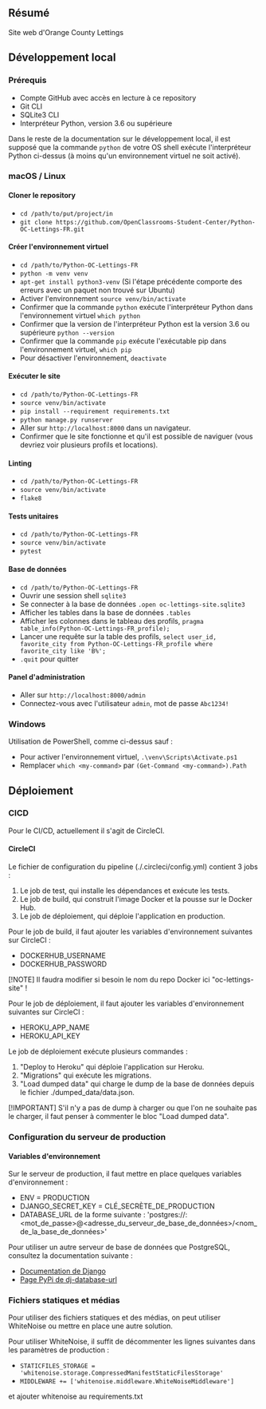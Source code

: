 ## Résumé

Site web d'Orange County Lettings

## Développement local

### Prérequis

- Compte GitHub avec accès en lecture à ce repository
- Git CLI
- SQLite3 CLI
- Interpréteur Python, version 3.6 ou supérieure

Dans le reste de la documentation sur le développement local, il est supposé que la commande `python` de votre OS shell exécute l'interpréteur Python ci-dessus (à moins qu'un environnement virtuel ne soit activé).

### macOS / Linux

#### Cloner le repository

- `cd /path/to/put/project/in`
- `git clone https://github.com/OpenClassrooms-Student-Center/Python-OC-Lettings-FR.git`

#### Créer l'environnement virtuel

- `cd /path/to/Python-OC-Lettings-FR`
- `python -m venv venv`
- `apt-get install python3-venv` (Si l'étape précédente comporte des erreurs avec un paquet non trouvé sur Ubuntu)
- Activer l'environnement `source venv/bin/activate`
- Confirmer que la commande `python` exécute l'interpréteur Python dans l'environnement virtuel
`which python`
- Confirmer que la version de l'interpréteur Python est la version 3.6 ou supérieure `python --version`
- Confirmer que la commande `pip` exécute l'exécutable pip dans l'environnement virtuel, `which pip`
- Pour désactiver l'environnement, `deactivate`

#### Exécuter le site

- `cd /path/to/Python-OC-Lettings-FR`
- `source venv/bin/activate`
- `pip install --requirement requirements.txt`
- `python manage.py runserver`
- Aller sur `http://localhost:8000` dans un navigateur.
- Confirmer que le site fonctionne et qu'il est possible de naviguer (vous devriez voir plusieurs profils et locations).

#### Linting

- `cd /path/to/Python-OC-Lettings-FR`
- `source venv/bin/activate`
- `flake8`

#### Tests unitaires

- `cd /path/to/Python-OC-Lettings-FR`
- `source venv/bin/activate`
- `pytest`

#### Base de données

- `cd /path/to/Python-OC-Lettings-FR`
- Ouvrir une session shell `sqlite3`
- Se connecter à la base de données `.open oc-lettings-site.sqlite3`
- Afficher les tables dans la base de données `.tables`
- Afficher les colonnes dans le tableau des profils, `pragma table_info(Python-OC-Lettings-FR_profile);`
- Lancer une requête sur la table des profils, `select user_id, favorite_city from
  Python-OC-Lettings-FR_profile where favorite_city like 'B%';`
- `.quit` pour quitter

#### Panel d'administration

- Aller sur `http://localhost:8000/admin`
- Connectez-vous avec l'utilisateur `admin`, mot de passe `Abc1234!`

### Windows

Utilisation de PowerShell, comme ci-dessus sauf :

- Pour activer l'environnement virtuel, `.\venv\Scripts\Activate.ps1` 
- Remplacer `which <my-command>` par `(Get-Command <my-command>).Path`


## Déploiement
### CICD

Pour le CI/CD, actuellement il s'agit de CircleCI.
#### CircleCI

Le fichier de configuration du pipeline (./.circleci/config.yml) contient 3 jobs :

1. Le job de test, qui installe les dépendances et exécute les tests.
2. Le job de build, qui construit l'image Docker et la pousse sur le Docker Hub.
3. Le job de déploiement, qui déploie l'application en production.

Pour le job de build, il faut ajouter les variables d'environnement suivantes sur CircleCI :

- DOCKERHUB_USERNAME
- DOCKERHUB_PASSWORD

[!NOTE]
Il faudra modifier si besoin le nom du repo Docker ici "oc-lettings-site" !

Pour le job de déploiement, il faut ajouter les variables d'environnement suivantes sur CircleCI :

- HEROKU_APP_NAME
- HEROKU_API_KEY

Le job de déploiement exécute plusieurs commandes :

1. "Deploy to Heroku" qui déploie l'application sur Heroku.
2. "Migrations" qui exécute les migrations.
3. "Load dumped data" qui charge le dump de la base de données depuis le fichier ./dumped_data/data.json.

[!IMPORTANT]
S'il n'y a pas de dump à charger ou que l'on ne souhaite pas le charger, il faut penser à commenter le bloc "Load dumped data".

### Configuration du serveur de production
#### Variables d'environnement

Sur le serveur de production, il faut mettre en place quelques variables d'environnement :

- ENV = PRODUCTION
- DJANGO_SECRET_KEY = CLÉ_SECRÈTE_DE_PRODUCTION
- DATABASE_URL de la forme suivante : 'postgres://<utilisateur>:<mot_de_passe>@<adresse_du_serveur_de_base_de_données>/<nom_de_la_base_de_données>'

Pour utiliser un autre serveur de base de données que PostgreSQL, consultez la documentation suivante :

- [Documentation de Django](https://docs.djangoproject.com/en/3.0/ref/databases/)
- [Page PyPi de dj-database-url](https://pypi.org/project/dj-database-url/)

### Fichiers statiques et médias

Pour utiliser des fichiers statiques et des médias, on peut utiliser WhiteNoise ou mettre en place une autre solution.

Pour utiliser WhiteNoise, il suffit de décommenter les lignes suivantes dans les paramètres de production :

- `STATICFILES_STORAGE = 'whitenoise.storage.CompressedManifestStaticFilesStorage'`
- `MIDDLEWARE += ['whitenoise.middleware.WhiteNoiseMiddleware']`

et ajouter whitenoise au requirements.txt